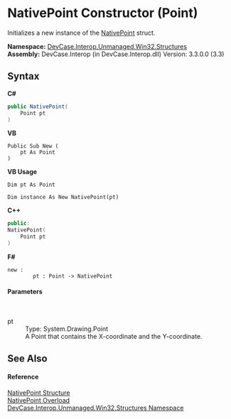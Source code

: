 # NativePoint Constructor (Point)
 

Initializes a new instance of the <a href="T_DevCase_Interop_Unmanaged_Win32_Structures_NativePoint">NativePoint</a> struct.

**Namespace:**&nbsp;<a href="N_DevCase_Interop_Unmanaged_Win32_Structures">DevCase.Interop.Unmanaged.Win32.Structures</a><br />**Assembly:**&nbsp;DevCase.Interop (in DevCase.Interop.dll) Version: 3.3.0.0 (3.3)

## Syntax

**C#**<br />
``` C#
public NativePoint(
	Point pt
)
```

**VB**<br />
``` VB
Public Sub New ( 
	pt As Point
)
```

**VB Usage**<br />
``` VB Usage
Dim pt As Point

Dim instance As New NativePoint(pt)
```

**C++**<br />
``` C++
public:
NativePoint(
	Point pt
)
```

**F#**<br />
``` F#
new : 
        pt : Point -> NativePoint
```


#### Parameters
&nbsp;<dl><dt>pt</dt><dd>Type: System.Drawing.Point<br />A Point that contains the X-coordinate and the Y-coordinate.</dd></dl>

## See Also


#### Reference
<a href="T_DevCase_Interop_Unmanaged_Win32_Structures_NativePoint">NativePoint Structure</a><br /><a href="Overload_DevCase_Interop_Unmanaged_Win32_Structures_NativePoint__ctor">NativePoint Overload</a><br /><a href="N_DevCase_Interop_Unmanaged_Win32_Structures">DevCase.Interop.Unmanaged.Win32.Structures Namespace</a><br />